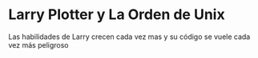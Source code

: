 # Larry Plotter y La Orden de Unix

Las habilidades de Larry crecen cada vez mas y su código se vuele cada vez más peligroso




